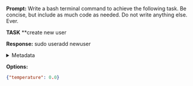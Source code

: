 **Prompt:**
Write a bash terminal command to achieve the following task.
Be concise, but include as much code as needed. Do not write anything else. Ever.

**TASK**
**create new user


**Response:**
sudo useradd newuser

<details><summary>Metadata</summary>

- Duration: 1257 ms
- Datetime: 2023-12-18T12:22:54.153489
- Model: gpt-3.5-turbo-0613

</details>

**Options:**
```json
{"temperature": 0.0}
```

